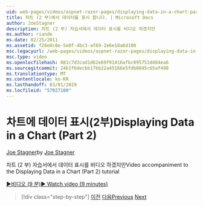 ```yaml
---
uid: web-pages/videos/aspnet-razor-pages/displaying-data-in-a-chart-part-2
title: 차트 (2 부)에서 데이터를 표시 합니다. | Microsoft Docs
author: JoeStagner
description: 차트 (2 부) 자습서에서 데이터 표시를 비디오 하겠지만
ms.author: riande
ms.date: 02/25/2011
ms.assetid: f28e8c8e-5e0f-4bc3-af69-2e6e18a6d100
msc.legacyurl: /web-pages/videos/aspnet-razor-pages/displaying-data-in-a-chart-part-2
msc.type: video
ms.openlocfilehash: 081c7d3cad1d62e69f91416afbc095753d484ea6
ms.sourcegitcommit: 24b1f6decbb17bb22a45166e5fdb0845c65af498
ms.translationtype: MT
ms.contentlocale: ko-KR
ms.lasthandoff: 03/01/2019
ms.locfileid: "57027180"
---
```

<a name="displaying-data-in-a-chart-part-2"></a><span data-ttu-id="da335-103">차트에 데이터 표시(2부)</span><span class="sxs-lookup"><span data-stu-id="da335-103">Displaying Data in a Chart (Part 2)</span></span>
====================
<span data-ttu-id="da335-104">[Joe Stagner](https://github.com/JoeStagner)</span><span class="sxs-lookup"><span data-stu-id="da335-104">by [Joe Stagner](https://github.com/JoeStagner)</span></span>

<span data-ttu-id="da335-105">차트 (2 부) 자습서에서 데이터 표시를 비디오 하겠지만</span><span class="sxs-lookup"><span data-stu-id="da335-105">Video accompaniment to the Displaying Data in a Chart (Part 2) tutorial</span></span>

[<span data-ttu-id="da335-106">&#9654;비디오 (9 분)</span><span class="sxs-lookup"><span data-stu-id="da335-106">&#9654; Watch video (9 minutes)</span></span>](https://channel9.msdn.com/Blogs/ASP-NET-Site-Videos/displaying-data-in-a-chart-part-2)

> [!div class="step-by-step"]
> <span data-ttu-id="da335-107">[이전](displaying-data-in-a-chart-part-1.md)
> [다음](working-with-files.md)</span><span class="sxs-lookup"><span data-stu-id="da335-107">[Previous](displaying-data-in-a-chart-part-1.md)
[Next](working-with-files.md)</span></span>

